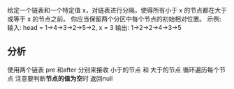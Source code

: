 给定一个链表和一个特定值 x，对链表进行分隔，使得所有小于 x 的节点都在大于或等于 x 的节点之前。
你应当保留两个分区中每个节点的初始相对位置。
示例:
输入: head = 1->4->3->2->5->2, x = 3
输出: 1->2->2->4->3->5

## 分析
使用两个链表 pre 和after 分别来接收 小于的节点 和 大于的节点
循环遍历每个节点
注意要判断**节点的值为空**时 返回null
